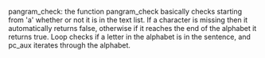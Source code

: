 pangram_check:
	the function pangram_check basically checks starting from 'a' whether or not it is in the text list. If a character is missing then it automatically returns false, otherwise if it reaches the end of the alphabet it returns true. Loop checks if a letter in the alphabet is in the sentence, and pc_aux iterates through the alphabet.